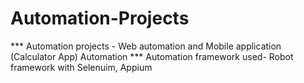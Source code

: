 # Automation-Projects

*** Automation projects - Web automation and Mobile application (Calculator App) Automation
*** Automation framework used- Robot framework with Selenuim, Appium


